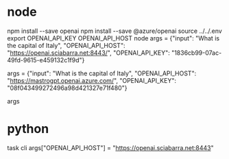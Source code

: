 # node
npm install --save openai
npm install --save @azure/openai
source ../../.env
export OPENAI_API_KEY OPENAI_API_HOST
node
args = {"input": "What is the capital of Italy", "OPENAI_API_HOST": "https://openai.sciabarra.net:8443/", "OPENAI_API_KEY": "1836cb99-07ac-49fd-9615-e459132c1f9d"}

args = {"input": "What is the capital of Italy", "OPENAI_API_HOST": "https://mastrogpt.openai.azure.com/", "OPENAI_API_KEY": "08f043499272496a98d421327e71f480"}

args

# python
task cli
args["OPENAI_API_HOST"] = "https://openai.sciabarra.net:8443"

